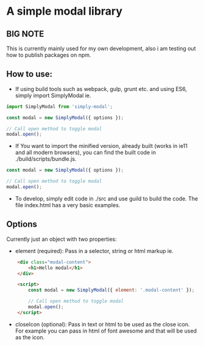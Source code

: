 # A simple modal library

## BIG NOTE
This is currently mainly used for my own development, also i am testing out how to publish packages on npm. 

## How to use:

- If using build tools such as webpack, gulp, grunt etc. and using ES6, simply import SimplyModal ie.

```js
import SimplyModal from 'simply-modal';

const modal = new SimplyModal({ options });

// Call open method to toggle modal
modal.open();

```

- If You want to import the minified version, already built (works in ie11 and all modern browsers), you can find the built code in ./build/scripts/bundle.js.

```js
const modal = new SimplyModal({ options });

// Call open method to toggle modal
modal.open();

```


- To develop, simply edit code in ./src and use guild to build the code. The file index.html has a very basic examples.

## Options

Currently just an object with two properties:

- element (required):
Pass in a selector, string or html markup ie. 

```html
    <div class="modal-content">
        <h1>Hello modal</h1>
    </div>

    <script>
        const modal = new SimplyModal({ element: '.modal-content' });

        // Call open method to toggle modal
        modal.open();
    </script>
```

- closeIcon (optional):
Pass in text or html to be used as the close icon.
For example you can pass in html of font awesome and that will be used as the icon.



